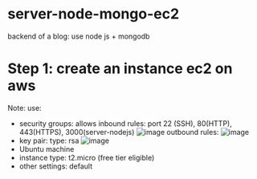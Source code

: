 ﻿# server-node-mongo-ec2
backend of a blog: use node js + mongodb 
# Step 1: create an instance ec2 on aws
Note: use:
+ security groups: allows inbound rules: port 22 (SSH), 80(HTTP), 443(HTTPS), 3000(server-nodejs)
  ![image](https://github.com/thong-ltv/server-nodejs/assets/89473403/0f36db36-4586-41a1-a560-2262d61c67bb)
  outbound rules:
  ![image](https://github.com/thong-ltv/server-nodejs/assets/89473403/ec8ee8bb-7a65-4c47-ad17-2e88619f24af)
+ key pair: type: rsa
  ![image](https://github.com/thong-ltv/server-nodejs/assets/89473403/1f41e574-cb7d-439b-b7f6-5cdb30b92b41)
+ Ubuntu machine
+ instance type: t2.micro (free tier eligible)
+ other settings: default
